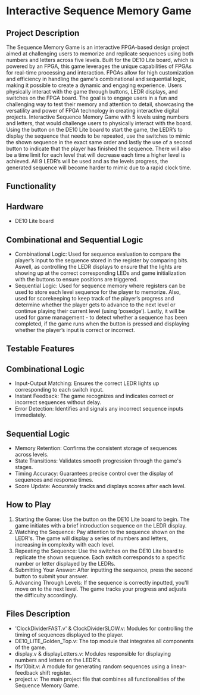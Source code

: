 # Interactive Sequence Memory Game 

## Project Description

The Sequence Memory Game is an interactive FPGA-based design project aimed at challenging users to memorize and replicate sequences using both numbers and letters across five levels. Built for the DE10 Lite board, which is powered by an FPGA, this game leverages the unique capabilities of FPGAs for real-time processing and interaction. FPGAs allow for high customization and efficiency in handling the game's combinational and sequential logic, making it possible to create a dynamic and engaging experience. Users physically interact with the game through buttons, LEDR displays, and switches on the FPGA board. The goal is to engage users in a fun and challenging way to test their memory and attention to detail, showcasing the versatility and power of FPGA technology in creating interactive digital projects.
Interactive Sequence Memory Game with 5 levels using numbers and letters, that would challenge users to physically interact with the board. Using the button on the DE10 Lite board to start the game, the LEDR’s to display the sequence that needs to be repeated, use the switches to mimic the shown sequence in the exact same order and lastly the use of a second button to indicate that the player has finished the sequence. There will also be a time limit for each level that will decrease each time a higher level is achieved. All 9 LEDR’s will be used and as the levels progress, the generated sequence will become harder to mimic due to a rapid clock time.

## Functionality 

## Hardware

* DE10 Lite board

## Combinational and Sequential Logic

* Combinational Logic: Used for sequence evaluation to compare the player’s input to the sequence stored in the register by comparing bits. Aswell, as controlling the LEDR displays to ensure that the lights are showing up at the correct corresponding LEDs and game initialization with the buttons to ensure positions are triggered.
* Sequential Logic: Used for sequence memory where registers can be used to store each level sequence for the player to memorize. Also, used for scorekeeping to keep track of the player’s progress and determine whether the player gets to advance to the next level or continue playing their current level (using ‘posedge’). Lastly, it will be used for game management - to detect whether a sequence has been completed, if the game runs when the button is pressed and displaying whether the player’s input is correct or incorrect.

## Testable Features

## Combinational Logic 

* Input-Output Matching: Ensures the correct LEDR lights up corresponding to each switch input.
* Instant Feedback: The game recognizes and indicates correct or incorrect sequences without delay.
* Error Detection: Identifies and signals any incorrect sequence inputs immediately.

 ## Sequential Logic 

* Memory Retention: Confirms the consistent storage of sequences across levels.
* State Transitions: Validates smooth progression through the game's stages.
* Timing Accuracy: Guarantees precise control over the display of sequences and response times.
* Score Update: Accurately tracks and displays scores after each level.

## How to Play

1. Starting the Game: Use the button on the DE10 Lite board to begin. The game initiates with a brief introduction sequence on the LEDR display.
2. Watching the Sequence: Pay attention to the sequence shown on the LEDR's. The game will display a series of numbers and letters, increasing in complexity with each level.
3. Repeating the Sequence: Use the switches on the DE10 Lite board to replicate the shown sequence. Each switch corresponds to a specific number or letter displayed by the LEDRs.
4. Submitting Your Answer: After inputting the sequence, press the second button to submit your answer.
5. Advancing Through Levels: If the sequence is correctly inputted, you'll move on to the next level. The game tracks your progress and adjusts the difficulty accordingly.

## Files Description

* 'ClockDividerFAST.v' & ClockDividerSLOW.v: Modules for controlling the timing of sequences displayed to the player.
* DE10_LITE_Golden_Top.v: The top module that integrates all components of the game.
* display.v & displayLetters.v: Modules responsible for displaying numbers and letters on the LEDR's.
* lfsr10bit.v: A module for generating random sequences using a linear-feedback shift register.
* project.v: The main project file that combines all functionalities of the Sequence Memory Game.

